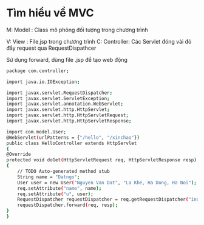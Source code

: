 # Tìm hiểu về MVC

M: Model : Class mô phỏng đối tượng trong chương trình

V: View : File.jsp trong chương trình
C: Controller: Các Servlet đóng vài đỏ đẩy request qua RequestDispathcer

Sử dụng forward, dùng file .jsp để tạo web động

```sh
package com.controller;

import java.io.IOException;

import javax.servlet.RequestDispatcher;
import javax.servlet.ServletException;
import javax.servlet.annotation.WebServlet;
import javax.servlet.http.HttpServlet;
import javax.servlet.http.HttpServletRequest;
import javax.servlet.http.HttpServletResponse;

import com.model.User;
@WebServlet(urlPatterns = {"/hello", "/xinchao"})
public class HelloController extends HttpServlet
{
@Override
protected void doGet(HttpServletRequest req, HttpServletResponse resp) throws ServletException, IOException
{
	// TODO Auto-generated method stub
	String name = "Datngo";
	User user = new User("Nguyen Van Dat", "La Khe, Ha Dong, Ha Noi");
	req.setAttribute("name", name);
	req.setAttribute("u", user);
	RequestDispatcher requestDispatcher = req.getRequestDispatcher("index.jsp");
	requestDispatcher.forward(req, resp);
}
}
```
